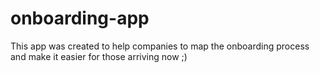 # onboarding-app
This app was created to help companies to map the onboarding process and make it easier for those arriving now ;)
